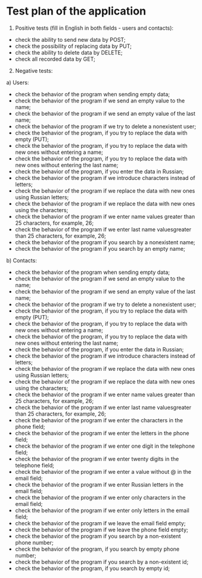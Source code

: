 # Test plan of the application

1. Positive tests (fill in English in both fields - users and contacts):

- check the ability to send new data by POST;
- check the possibility of replacing data by PUT;
- check the ability to delete data by DELETE;
- check all recorded data by GET;

2. Negative tests:

a) Users:
- check the behavior of the program when sending empty data;
- check the behavior of the program if we send an empty value to the name;
- check the behavior of the program if we send an empty value of the last name;
- check the behavior of the program if we try to delete a nonexistent user;
- check the behavior of the program, if you try to replace the data with empty (PUT);
- check the behavior of the program, if you try to replace the data with new ones without entering a name;
- check the behavior of the program, if you try to replace the data with new ones without entering the last name;
- check the behavior of the program, if you enter the data in Russian;
- check the behavior of the program if we introduce characters instead of letters;
- check the behavior of the program if we replace the data with new ones using Russian letters;
- check the behavior of the program if we replace the data with new ones using the characters;
- check the behavior of the program if we enter name values ​​greater than 25 characters, for example, 26;
- check the behavior of the program if we enter last name values ​​greater than 25 characters, for example, 26;
- check the behavior of the program if you search by a nonexistent name;
- check the behavior of the program if you search by an empty name; 

b) Contacts: 
- check the behavior of the program when sending empty data;
- check the behavior of the program if we send an empty value to the name;
- check the behavior of the program if we send an empty value of the last name;
- check the behavior of the program if we try to delete a nonexistent user;
- check the behavior of the program, if you try to replace the data with empty (PUT);
- check the behavior of the program, if you try to replace the data with new ones without entering a name;
- check the behavior of the program, if you try to replace the data with new ones without entering the last name;
- check the behavior of the program, if you enter the data in Russian;
- check the behavior of the program if we introduce characters instead of letters;
- check the behavior of the program if we replace the data with new ones using Russian letters;
- check the behavior of the program if we replace the data with new ones using the characters;
- check the behavior of the program if we enter name values ​​greater than 25 characters, for example, 26;
- check the behavior of the program if we enter last name values ​​greater than 25 characters, for example, 26;
- check the behavior of the program if we enter the characters in the phone field;
- check the behavior of the program if we enter the letters in the phone field;
- check the behavior of the program if we enter one digit in the telephone field;
- check the behavior of the program if we enter twenty digits in the telephone field;
- check the behavior of the program if we enter a value without @ in the email field;
- check the behavior of the program if we enter Russian letters in the email field;
- check the behavior of the program if we enter only characters in the email field;
- check the behavior of the program if we enter only letters in the email field;
- check the behavior of the program if we leave the email field empty;
- check the behavior of the program if we leave the phone field empty;
- check the behavior of the program if you search by a non-existent phone number;
- check the behavior of the program, if you search by empty phone number;
- check the behavior of the program if you search by a non-existent id;
- check the behavior of the program, if you search by empty id;
